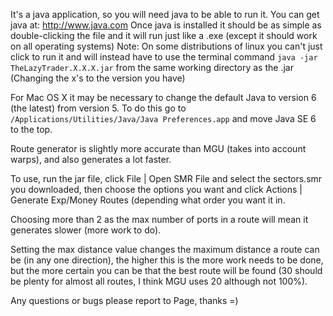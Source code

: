 <!-- TITLE: Lazy Trader -->
<!-- SUBTITLE: A third-party tool -->

It's a java application, so you will need java to be able to run it. You can get java at: http://www.java.com Once java is installed it should be as simple as double-clicking the file and it will run just like a .exe (except it should work on all operating systems) Note: On some distributions of linux you can't just click to run it and will instead have to use the terminal command `java -jar TheLazyTrader.X.X.X.jar` from the same working directory as the .jar (Changing the x's to the version you have)

For Mac OS X it may be necessary to change the default Java to version 6 (the latest) from version 5. To do this go to `/Applications/Utilities/Java/Java Preferences.app` and move Java SE 6 to the top.

Route generator is slightly more accurate than MGU (takes into account warps), and also generates a lot faster.

To use, run the jar file, click File | Open SMR File and select the sectors.smr you downloaded, then choose the options you want and click Actions | Generate Exp/Money Routes (depending what order you want it in.

Choosing more than 2 as the max number of ports in a route will mean it generates slower (more work to do).

Setting the max distance value changes the maximum distance a route can be (in any one direction), the higher this is the more work needs to be done, but the more certain you can be that the best route will be found (30 should be plenty for almost all routes, I think MGU uses 20 although not 100%).

Any questions or bugs please report to Page, thanks =)